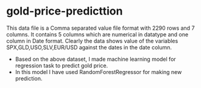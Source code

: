 # gold-price-predicttion

This data file is a Comma separated value file format with 2290 rows and 7 columns. It contains 5 columns which are numerical in datatype and one column in Date format. Clearly the data shows value of the variables SPX,GLD,USO,SLV,EUR/USD against the dates in the date column.
- Based on the above dataset, I made machine learning model for regression task to predict gold price.
- In this model I have used RandomForestRegressor for making new prediction.
